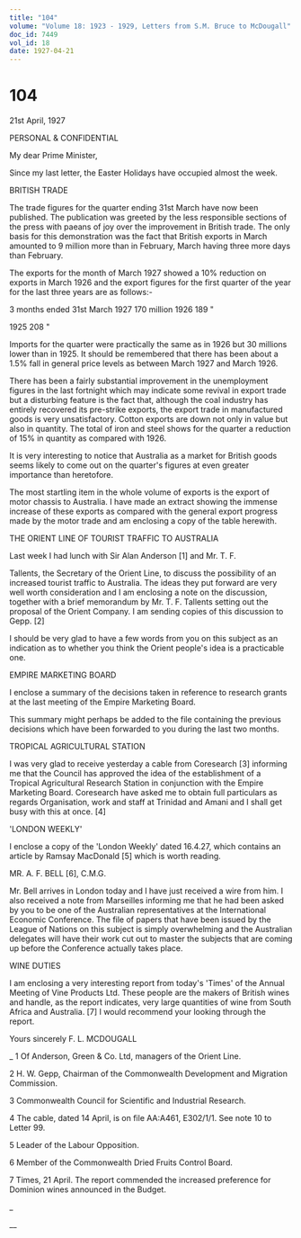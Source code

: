 ```yaml
---
title: "104"
volume: "Volume 18: 1923 - 1929, Letters from S.M. Bruce to McDougall"
doc_id: 7449
vol_id: 18
date: 1927-04-21
---
```


# 104

21st April, 1927

PERSONAL &amp; CONFIDENTIAL

My dear Prime Minister,

Since my last letter, the Easter Holidays have occupied almost the week.

BRITISH TRADE

The trade figures for the quarter ending 31st March have now been published. The publication was greeted by the less responsible sections of the press with paeans of joy over the improvement in British trade. The only basis for this demonstration was the fact that British exports in March amounted to 9 million more than in February, March having three more days than February.

The exports for the month of March 1927 showed a 10% reduction on exports in March 1926 and the export figures for the first quarter of the year for the last three years are as follows:-

3 months ended 31st March 1927 170 million 1926 189 "

1925 208 "

Imports for the quarter were practically the same as in 1926 but 30 millions lower than in 1925. It should be remembered that there has been about a 1.5% fall in general price levels as between March 1927 and March 1926.

There has been a fairly substantial improvement in the unemployment figures in the last fortnight which may indicate some revival in export trade but a disturbing feature is the fact that, although the coal industry has entirely recovered its pre-strike exports, the export trade in manufactured goods is very unsatisfactory. Cotton exports are down not only in value but also in quantity. The total of iron and steel shows for the quarter a reduction of 15% in quantity as compared with 1926.

It is very interesting to notice that Australia as a market for British goods seems likely to come out on the quarter's figures at even greater importance than heretofore.

The most startling item in the whole volume of exports is the export of motor chassis to Australia. I have made an extract showing the immense increase of these exports as compared with the general export progress made by the motor trade and am enclosing a copy of the table herewith.

THE ORIENT LINE OF TOURIST TRAFFIC TO AUSTRALIA

Last week I had lunch with Sir Alan Anderson [1] and Mr. T. F.

Tallents, the Secretary of the Orient Line, to discuss the possibility of an increased tourist traffic to Australia. The ideas they put forward are very well worth consideration and I am enclosing a note on the discussion, together with a brief memorandum by Mr. T. F. Tallents setting out the proposal of the Orient Company. I am sending copies of this discussion to Gepp. [2]

I should be very glad to have a few words from you on this subject as an indication as to whether you think the Orient people's idea is a practicable one.

EMPIRE MARKETING BOARD

I enclose a summary of the decisions taken in reference to research grants at the last meeting of the Empire Marketing Board.

This summary might perhaps be added to the file containing the previous decisions which have been forwarded to you during the last two months.

TROPICAL AGRICULTURAL STATION

I was very glad to receive yesterday a cable from Coresearch [3] informing me that the Council has approved the idea of the establishment of a Tropical Agricultural Research Station in conjunction with the Empire Marketing Board. Coresearch have asked me to obtain full particulars as regards Organisation, work and staff at Trinidad and Amani and I shall get busy with this at once. [4]

'LONDON WEEKLY'

I enclose a copy of the 'London Weekly' dated 16.4.27, which contains an article by Ramsay MacDonald [5] which is worth reading.

MR. A. F. BELL [6], C.M.G.

Mr. Bell arrives in London today and I have just received a wire from him. I also received a note from Marseilles informing me that he had been asked by you to be one of the Australian representatives at the International Economic Conference. The file of papers that have been issued by the League of Nations on this subject is simply overwhelming and the Australian delegates will have their work cut out to master the subjects that are coming up before the Conference actually takes place.

WINE DUTIES

I am enclosing a very interesting report from today's 'Times' of the Annual Meeting of Vine Products Ltd. These people are the makers of British wines and handle, as the report indicates, very large quantities of wine from South Africa and Australia. [7] I would recommend your looking through the report.

Yours sincerely F. L. MCDOUGALL 

_ 1 Of Anderson, Green &amp; Co. Ltd, managers of the Orient Line.

2 H. W. Gepp, Chairman of the Commonwealth Development and Migration Commission.

3 Commonwealth Council for Scientific and Industrial Research.

4 The cable, dated 14 April, is on file AA:A461, E302/1/1. See note 10 to Letter 99.

5 Leader of the Labour Opposition.

6 Member of the Commonwealth Dried Fruits Control Board.

7 Times, 21 April. The report commended the increased preference for Dominion wines announced in the Budget.

_

__
